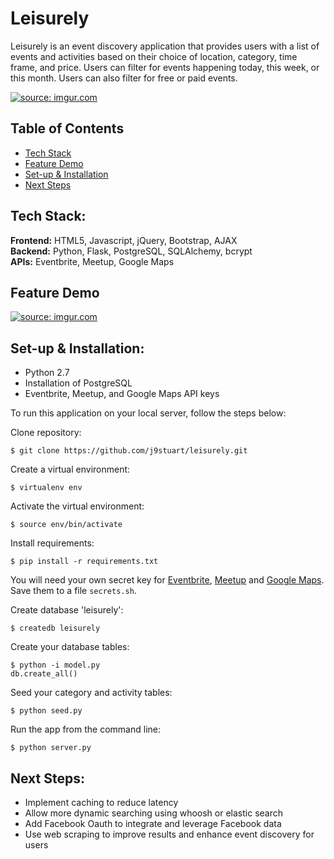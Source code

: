 # Leisurely

Leisurely is an event discovery application that provides users with a list of events and activities based on their choice of location, category, time frame, and price. Users can filter for events happening today, this week, or this month. Users can also filter for free or paid events.  

<a href="http://imgur.com/m6lJofh"><img src="http://i.imgur.com/m6lJofh.png" title="source: imgur.com" /></a>

## Table of Contents

* [Tech Stack](#tech-stack)
* [Feature Demo](#demo)
* [Set-up & Installation](#setup)
* [Next Steps](#todo)

## <a name="tech-stack"></a>Tech Stack:

__Frontend:__ HTML5, Javascript, jQuery, Bootstrap, AJAX <br/>
__Backend:__ Python, Flask, PostgreSQL, SQLAlchemy, bcrypt <br/>
__APIs:__ Eventbrite, Meetup, Google Maps <br/>

## <a name="demo"></a>Feature Demo 

<a href="http://imgur.com/vD8IceA"><img src="http://i.imgur.com/vD8IceA.gif" title="source: imgur.com" /></a>

## <a name="setup"></a>Set-up & Installation:

- Python 2.7
- Installation of PostgreSQL
- Eventbrite, Meetup, and Google Maps API keys

To run this application on your local server, follow the steps below:

Clone repository:
```
$ git clone https://github.com/j9stuart/leisurely.git
```
Create a virtual environment:
```
$ virtualenv env
```
Activate the virtual environment:
```
$ source env/bin/activate
```
Install requirements:
```
$ pip install -r requirements.txt
```
You will need your own secret key for <a href="http://www.eventbrite.com/developer/v3/quickstart/" target="_blank">Eventbrite</a>, <a href="https://secure.meetup.com/meetup_api/key/" target="_blank">Meetup</a> and <a href="https://developers.google.com/maps/documentation/javascript/get-api-key" target="_blank">Google Maps</a>. Save them to a file `secrets.sh`.  

Create database 'leisurely':
```
$ createdb leisurely
```
Create your database tables:
```
$ python -i model.py
db.create_all()
```
Seed your category and activity tables:
```
$ python seed.py
```
Run the app from the command line:
```
$ python server.py
```

## <a name="todo"></a>Next Steps:
* Implement caching to reduce latency
* Allow more dynamic searching using whoosh or elastic search
* Add Facebook Oauth to integrate and leverage Facebook data
* Use web scraping to improve results and enhance event discovery for users
